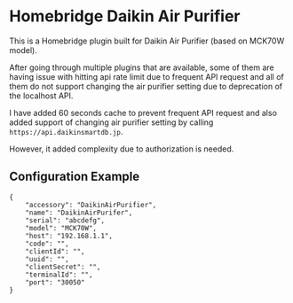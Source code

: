 
# Homebridge Daikin Air Purifier

This is a Homebridge plugin built for Daikin Air Purifier (based on MCK70W model). 

After going through multiple plugins that are available, some of them are having issue with hitting api rate limit due to frequent API request and all of them do not support changing the air purifier setting due to deprecation of the localhost API.

I have added 60 seconds cache to prevent frequent API request and also added support of changing air purifier setting by calling `https://api.daikinsmartdb.jp`. 

However, it added complexity due to authorization is needed.


## Configuration Example
```
{
    "accessory": "DaikinAirPurifier",
    "name": "DaikinAirPurifer",
    "serial": "abcdefg",
    "model": "MCK70W",
    "host": "192.168.1.1",
    "code": "",
    "clientId": "",
    "uuid": "",
    "clientSecret": "",
    "terminalId": "",
    "port": "30050"
}
